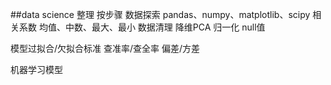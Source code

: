 ##data science 整理
按步骤
数据探索
	pandas、numpy、matplotlib、scipy
	相关系数
	均值、中数、最大、最小
数据清理
	降维PCA
	归一化
	null值

模型过拟合/欠拟合标准
	查准率/查全率
	偏差/方差

机器学习模型
